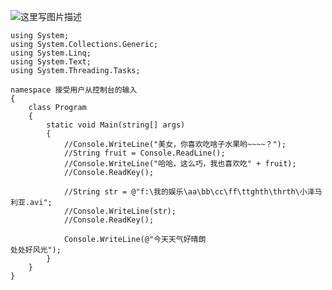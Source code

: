 ﻿![这里写图片描述](https://imgconvert.csdnimg.cn/aHR0cDovL2ltZy5ibG9nLmNzZG4ubmV0LzIwMTYwMTI1MTI1NjUzMTIw?x-oss-process=image/format,png)

```
using System;
using System.Collections.Generic;
using System.Linq;
using System.Text;
using System.Threading.Tasks;

namespace 接受用户从控制台的输入
{
    class Program
    {
        static void Main(string[] args)
        {
            //Console.WriteLine("美女，你喜欢吃啥子水果哟~~~~？");
            //String fruit = Console.ReadLine();
            //Console.WriteLine("哈哈，这么巧，我也喜欢吃" + fruit);
            //Console.ReadKey();

            //String str = @"f:\我的娱乐\aa\bb\cc\ff\ttghth\thrth\小泽马利亚.avi";
            //Console.WriteLine(str);
            //Console.ReadKey();

            Console.WriteLine(@"今天天气好晴朗
处处好风光");
        }
    }
}

```
